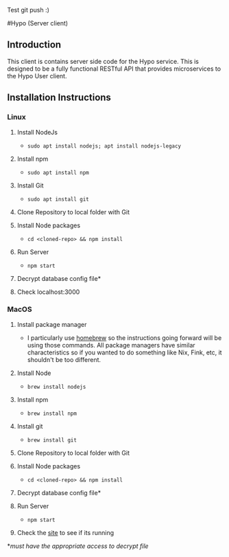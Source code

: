 
Test git push :)

#Hypo (Server client)
## Introduction
This client is contains server side code for the Hypo service. This is designed to be a fully functional RESTful API that provides microservices to the Hypo User client.

## Installation Instructions

### Linux
1. Install NodeJs
	* `sudo apt install nodejs; apt install nodejs-legacy`
2. Install npm

	* `sudo apt install npm`
3. Install Git
	* `sudo apt install git`
4. Clone Repository to local folder with Git
5. Install Node packages
	* `cd <cloned-repo> && npm install`
6. Run Server
	* `npm start`
7. Decrypt database config file*
8. Check localhost:3000

### MacOS
1. Install package manager

	* I particularly use [homebrew](http://brew.sh/) so the instructions going forward will be using those commands. All package managers have similar characteristics so if you wanted to do something like Nix, Fink, etc, it shouldn't be too different.
2. Install Node
	* `brew install nodejs`
3. Install npm
	* `brew install npm`
4. Install git
	* `brew install git`
5. Clone Repository to local folder with Git
6. Install Node packages
	* `cd <cloned-repo> && npm install`
7. Decrypt database config file*
8. Run Server
	* `npm start`
9. Check the [site](http://localhost:3000) to see if its running

**must have the appropriate access to decrypt file*